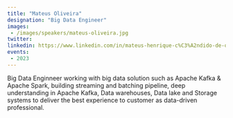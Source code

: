 ```yaml
---
title: "Mateus Oliveira"
designation: "Big Data Engineer"
images:
 - /images/speakers/mateus-oliveira.jpg
twitter: 
linkedin: https://www.linkedin.com/in/mateus-henrique-c%C3%A2ndido-de-oliveira-53983a54/
events:
 - 2023
---
```


Big Data Enginneer working with big data solution such as Apache Kafka & Apache Spark, building streaming and batching pipeline, deep understanding in Apache Kafka, Data warehouses, Data lake and Storage systems to deliver the best experience to customer as data-driven professional.